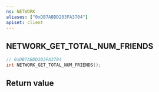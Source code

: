 ```yaml
---
ns: NETWORK
aliases: ["0xDB7ABDD203FA3704"]
apiset: client
---
```

## NETWORK_GET_TOTAL_NUM_FRIENDS

```c
// 0xDB7ABDD203FA3704
int NETWORK_GET_TOTAL_NUM_FRIENDS();
```



## Return value

